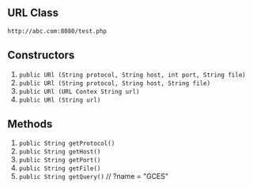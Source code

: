 ## URL Class
`http://abc.com:8080/test.php`

## Constructors
1. `public URl (String protocol, String host, int port, String file)`
2. `public URl (String protocol, String host, String file)`
3. `public URl (URL Contex String url)`
4. `public URl (String url)`

## Methods
1. `public String getProtocol()`
2. `public String getHost()`
3. `public String getPort()`
4. `public String getFile()`
5. `public String getQuery()` // ?name = "GCES"

